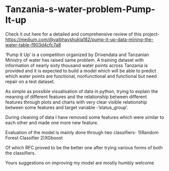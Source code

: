 # Tanzania-s-water-problem-Pump-It-up

Check it out here for a detailed and comprehensive review of this project-
https://medium.com/@vaibhavshukla182/pump-it-up-data-mining-the-water-table-f903d4cfc7a8

‘Pump It Up’ is a competition organized by Drivendata and Tanzanian Ministry of water has raised same problem. A training dataset with information of nearly sixty thousand water points across Tanzania is provided and it is expected to build a model which will be able to predict which water points are functional, nonfunctional and functional but need repair on a test dataset.


As simple as possible visualisation of data in python, trying to explain the meaning of different features and the relationship between different features through plots and charts with very clear visible relationship between some features and target variable -’status_group’.

During cleaning of data I have removed some features which were similar to each other and made one more new feature.

Evaluation of the model is mainly done through two classifiers-
1)Random Forest Classifier
2)XGboost

Of which RFC proved to be the better one after trying various forms of both the classifiers.

Yours suggestions on improving my model are mostly humbly welcome
